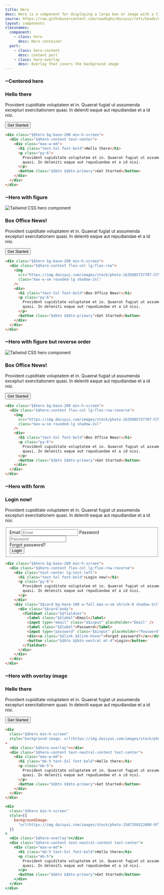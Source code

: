 ```yaml
---
title: Hero
desc: Hero is a component for displaying a large box or image with a title and description.
source: https://raw.githubusercontent.com/saadeghi/daisyui/refs/heads/master/packages/daisyui/src/components/hero.css
layout: components
classnames:
  component:
    - class: hero
      desc: Hero container
  part:
    - class: hero-content
      desc: content part
    - class: hero-overlay
      desc: Overlay that covers the background image
---
```


<script>
  import Component from "$components/Component.svelte"
  import Translate from "$components/Translate.svelte"
</script>

### ~Centered hero

<div class="hero min-h-[30rem] rounded bg-base-200">
  <div class="text-center hero-content">
    <div class="max-w-md">
      <h3 class="text-5xl font-bold">Hello there</h3>
      <p class="py-6">Provident cupiditate voluptatem et in. Quaerat fugiat ut assumenda excepturi exercitationem quasi. In deleniti eaque aut repudiandae et a id nisi.</p>
      <button class="btn btn-primary">Get Started</button>
    </div>
  </div>
</div>

```html
<div class="$$hero bg-base-200 min-h-screen">
  <div class="$$hero-content text-center">
    <div class="max-w-md">
      <h1 class="text-5xl font-bold">Hello there</h1>
      <p class="py-6">
        Provident cupiditate voluptatem et in. Quaerat fugiat ut assumenda excepturi exercitationem
        quasi. In deleniti eaque aut repudiandae et a id nisi.
      </p>
      <button class="$$btn $$btn-primary">Get Started</button>
    </div>
  </div>
</div>
```

### ~Hero with figure

<div class="hero min-h-[30rem] rounded bg-base-200">
  <div class="flex-col hero-content lg:flex-row">
    <img src="https://img.daisyui.com/images/stock/photo-1635805737707-575885ab0820.webp" class="max-w-sm rounded-lg shadow-2xl" alt="Tailwind CSS hero component" />
    <div>
      <h3 class="text-5xl font-bold">Box Office News!</h3>
      <p class="py-6">Provident cupiditate voluptatem et in. Quaerat fugiat ut assumenda excepturi exercitationem quasi. In deleniti eaque aut repudiandae et a id nisi.</p>
      <button class="btn btn-primary">Get Started</button>
    </div>
  </div>
</div>

```html
<div class="$$hero bg-base-200 min-h-screen">
  <div class="$$hero-content flex-col lg:flex-row">
    <img
      src="https://img.daisyui.com/images/stock/photo-1635805737707-575885ab0820.webp"
      class="max-w-sm rounded-lg shadow-2xl"
    />
    <div>
      <h1 class="text-5xl font-bold">Box Office News!</h1>
      <p class="py-6">
        Provident cupiditate voluptatem et in. Quaerat fugiat ut assumenda excepturi exercitationem
        quasi. In deleniti eaque aut repudiandae et a id nisi.
      </p>
      <button class="$$btn $$btn-primary">Get Started</button>
    </div>
  </div>
</div>
```

### ~Hero with figure but reverse order

<div class="hero min-h-[30rem] rounded bg-base-200">
  <div class="flex-col hero-content lg:flex-row-reverse">
    <img src="https://img.daisyui.com/images/stock/photo-1635805737707-575885ab0820.webp" class="max-w-sm rounded-lg shadow-2xl" alt="Tailwind CSS hero component" />
    <div>
      <h3 class="text-5xl font-bold">Box Office News!</h3>
      <p class="py-6">Provident cupiditate voluptatem et in. Quaerat fugiat ut assumenda excepturi exercitationem quasi. In deleniti eaque aut repudiandae et a id nisi.</p>
      <button class="btn btn-primary">Get Started</button>
    </div>
  </div>
</div>

```html
<div class="$$hero bg-base-200 min-h-screen">
  <div class="$$hero-content flex-col lg:flex-row-reverse">
    <img
      src="https://img.daisyui.com/images/stock/photo-1635805737707-575885ab0820.webp"
      class="max-w-sm rounded-lg shadow-2xl"
    />
    <div>
      <h1 class="text-5xl font-bold">Box Office News!</h1>
      <p class="py-6">
        Provident cupiditate voluptatem et in. Quaerat fugiat ut assumenda excepturi exercitationem
        quasi. In deleniti eaque aut repudiandae et a id nisi.
      </p>
      <button class="$$btn $$btn-primary">Get Started</button>
    </div>
  </div>
</div>
```

### ~Hero with form

<div class="hero min-h-[30rem] rounded bg-base-200">
  <div class="flex-col hero-content lg:flex-row-reverse">
    <div class="text-center lg:text-left">
      <h3 class="text-5xl font-bold">Login now!</h3>
      <p class="py-6">Provident cupiditate voluptatem et in. Quaerat fugiat ut assumenda excepturi exercitationem quasi. In deleniti eaque aut repudiandae et a id nisi.</p>
    </div>
    <div class="card shrink-0 w-full max-w-sm shadow-2xl bg-base-100">
      <div class="card-body">
        <fieldset class="fieldset">
          <label class="label">Email</label>
          <input type="email" class="input" placeholder="Email" />
          <label class="label">Password</label>
          <input type="password" class="input" placeholder="Password" />
          <div><span class="link link-hover">Forgot password?</span></div>
          <button class="btn btn-neutral mt-4">Login</button>
        </fieldset>
      </div>
    </div>
  </div>
</div>

```html
<div class="$$hero bg-base-200 min-h-screen">
  <div class="$$hero-content flex-col lg:flex-row-reverse">
    <div class="text-center lg:text-left">
      <h1 class="text-5xl font-bold">Login now!</h1>
      <p class="py-6">
        Provident cupiditate voluptatem et in. Quaerat fugiat ut assumenda excepturi exercitationem
        quasi. In deleniti eaque aut repudiandae et a id nisi.
      </p>
    </div>
    <div class="$$card bg-base-100 w-full max-w-sm shrink-0 shadow-2xl">
      <div class="$$card-body">
        <fieldset class="$$fieldset">
          <label class="$$label">Email</label>
          <input type="email" class="$$input" placeholder="Email" />
          <label class="$$label">Password</label>
          <input type="password" class="$$input" placeholder="Password" />
          <div><a class="$$link $$link-hover">Forgot password?</a></div>
          <button class="$$btn $$btn-neutral mt-4">Login</button>
        </fieldset>
      </div>
    </div>
  </div>
</div>
```

### ~Hero with overlay image

<div class="hero min-h-[30rem] rounded" style="background-image: url(https://img.daisyui.com/images/stock/photo-1507358522600-9f71e620c44e.webp);">
  <div class="hero-overlay rounded"></div>
  <div class="text-center hero-content text-neutral-content">
    <div class="max-w-md">
      <h3 class="mb-5 text-5xl font-bold">Hello there</h3>
      <p class="mb-5">Provident cupiditate voluptatem et in. Quaerat fugiat ut assumenda excepturi exercitationem quasi. In deleniti eaque aut repudiandae et a id nisi.</p>
      <button class="btn btn-primary">Get Started</button>
    </div>
  </div>
</div>

```html
<div
  class="$$hero min-h-screen"
  style="background-image: url(https://img.daisyui.com/images/stock/photo-1507358522600-9f71e620c44e.webp);"
>
  <div class="$$hero-overlay"></div>
  <div class="$$hero-content text-neutral-content text-center">
    <div class="max-w-md">
      <h1 class="mb-5 text-5xl font-bold">Hello there</h1>
      <p class="mb-5">
        Provident cupiditate voluptatem et in. Quaerat fugiat ut assumenda excepturi exercitationem
        quasi. In deleniti eaque aut repudiandae et a id nisi.
      </p>
      <button class="$$btn $$btn-primary">Get Started</button>
    </div>
  </div>
</div>
```

```jsx
<div
  class="$$hero min-h-screen"
  style={{
    backgroundImage:
      "url(https://img.daisyui.com/images/stock/photo-1507358522600-9f71e620c44e.webp)",
  }}
>
  <div class="$$hero-overlay"></div>
  <div class="$$hero-content text-neutral-content text-center">
    <div class="max-w-md">
      <h1 class="mb-5 text-5xl font-bold">Hello there</h1>
      <p class="mb-5">
        Provident cupiditate voluptatem et in. Quaerat fugiat ut assumenda excepturi exercitationem
        quasi. In deleniti eaque aut repudiandae et a id nisi.
      </p>
      <button class="$$btn $$btn-primary">Get Started</button>
    </div>
  </div>
</div>
```
